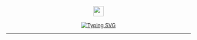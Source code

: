 <h3 align="center">
  <img src="https://media.giphy.com/media/hvRJCLFzcasrR4ia7z/giphy.gif" width="28">
</h3>
<p align="center">
  <a href="https://git.io/typing-svg"><img src="https://readme-typing-svg.herokuapp.com?font=Kanit&duration=3000&pause=1000&color=1F95C5&center=true&vCenter=true&random=false&width=435&lines=Welcome+to+my+Github+page!;I+am+Davide;I'm+a+software+engineer+%3C3;Have+a+great+day!" alt="Typing SVG" /></a>
</p>

---
<div align="center">
<!--
**DavideClemente/DavideClemente** is a ✨ _special_ ✨ repository because its `README.md` (this file) appears on your GitHub profile.

## About me:

- 🔭 I’m currently working on ...
- 🌱 I’m currently learning ...
- 👯 I’m looking to collaborate on ...
- 🤔 I’m looking for help with ...
- 💬 Ask me about ...
- 📫 How to reach me: ...
- 😄 Pronouns: ...
- ⚡ Fun fact: ...
-->
</div>
